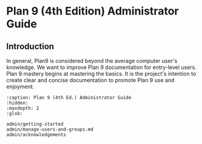 Plan 9 (4th Edition) Administrator Guide
========================================

## Introduction

In general, Plan9 is considered beyond the average computer user's knowledge. We want to improve Plan 9 documentation for entry-level users. Plan 9 mastery begins at mastering the basics. It is the project's intention to create clear and concise documentation to promote Plan 9 use and enjoyment.


```{toctree}
:caption: Plan 9 (4th Ed.) Administrator Guide
:hidden:
:maxdepth: 2
:glob:

admin/getting-started
admin/manage-users-and-groups.md
admin/acknowledgements
```
